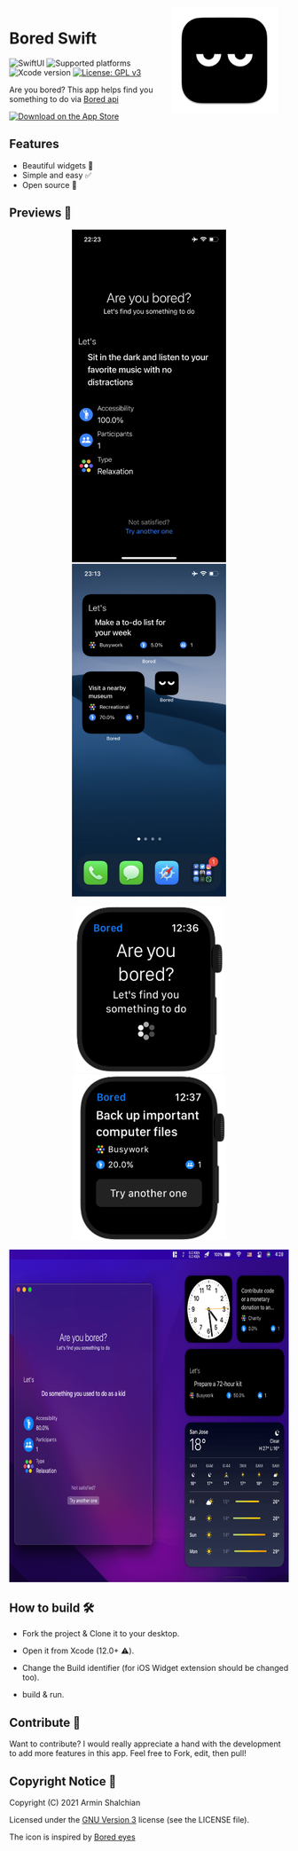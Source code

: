 <img src="Shared/Assets.xcassets/AppIcon.appiconset/icon_512x512@2x.png" width="192" align="right" hspace="20" />

Bored Swift
======
![SwiftUI](https://img.shields.io/badge/SwiftUI-black?logo=swift)
![Supported platforms](https://img.shields.io/badge/Platform%20Compatibility-iOS%20|%20macOS|%20watchOS-red?logo=apple&?color=red)
![Xcode version](https://img.shields.io/badge/Xcode%2012+-black?logo=xcode)
[![License: GPL v3](https://img.shields.io/badge/License-GPL%20v3-blue.svg)](https://github.com/Rminsh/BoredSwift/blob/master/LICENSE)

Are you bored? This app helps find you something to do via [Bored api](https://www.boredapi.com/)


<a href="https://apps.apple.com/us/app/bored-activity-suggestions/id1585121052"><img src="https://tools.applemediaservices.com/api/badges/download-on-the-app-store/black/en-US" alt="Download on the App Store" height="48"></a>

## Features
- Beautiful widgets 📅
- Simple and easy ✅
- Open source 📱


## Previews 📱

<p align="center">
  <img src="Preview/preview_1.PNG" height="600"/>
  <img src="Preview/preview_2.PNG" height="600"/>
</p>
<p align="center">
  <img src="Preview/preview_4.PNG" height="300"/>
  <img src="Preview/preview_5.PNG" height="300"/>
</p>
<p align="center">
  <img src="Preview/preview_3.PNG" height="600"/>
</p>




## How to build 🛠

- Fork the project & Clone it to your desktop.

- Open it from Xcode (12.0+ ⚠️).

- Change  the Build identifier (for iOS Widget extension should be changed too).

- build & run.



## Contribute 🧩

Want to contribute? I would really appreciate a hand with the development to add more features in this app.
Feel free to Fork, edit, then pull!



## Copyright Notice 📝

Copyright (C) 2021 Armin Shalchian

Licensed under the [GNU Version 3](https://www.gnu.org/licenses/gpl-3.0.en.html) license (see the LICENSE file).

The icon is inspired by [Bored eyes](https://dribbble.com/shots/5536525-Bored-Eyes)
